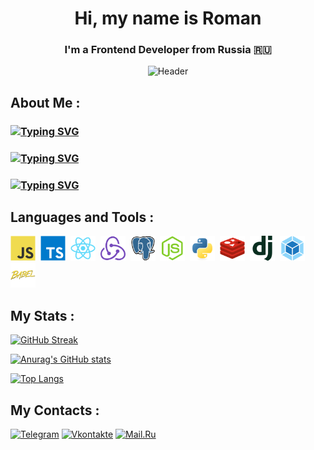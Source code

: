 <div align="center">

# Hi, my name is Roman
### I'm a Frontend Developer from Russia 🇷🇺

![Header](https://media.giphy.com/media/v1.Y2lkPTc5MGI3NjExN2RzYndtazdseWw1NnZ5cGhyNGdjYXl1dDkyNjE1a240dWtrNjBvciZlcD12MV9pbnRlcm5hbF9naWZfYnlfaWQmY3Q9Zw/qgQUggAC3Pfv687qPC/giphy.gif)

</div>


## About Me :
### [![Typing SVG](https://readme-typing-svg.herokuapp.com?color=%2336BCF7&lines=Studying+programming+at+BMSTU)](https://git.io/typing-svg)
### [![Typing SVG](https://readme-typing-svg.herokuapp.com?color=%2336BCF7&lines=Frontend+developer:+js/ts,+react)](https://git.io/typing-svg)
### [![Typing SVG](https://readme-typing-svg.herokuapp.com?color=%2336BCF7&lines=There+are+no+impossible+tasks)](https://git.io/typing-svg)


## Languages and Tools :

<div>
  <img src="./assets/javascript-original.svg" title="JS" alt="JS" width="40" height="40"/>&nbsp;
  <img src="./assets/typescript-original.svg" title="JS" alt="JS" width="40" height="40"/>&nbsp;
   <img src="./assets/react-original.svg" title="react" alt="react" width="40" height="40"/>&nbsp;
   <img src="./assets/redux-original.svg" title="react" alt="react" width="40" height="40"/>&nbsp;
   <img src="./assets/postgresql-original.svg" title="react" alt="react" width="40" height="40"/>&nbsp;
   <img src="./assets/nodejs-original.svg" title="react" alt="react" width="40" height="40"/>&nbsp;
   <img src="./assets/python-original.svg" title="react" alt="react" width="40" height="40"/>&nbsp;
   <img src="./assets/redis-original.svg" title="react" alt="react" width="40" height="40"/>&nbsp;
   <img src="./assets/django-plain.svg" title="react" alt="react" width="40" height="40"/>&nbsp;
   <img src="./assets/webpack-original.svg" title="react" alt="react" width="40" height="40"/>&nbsp;
   <img src="./assets/babel-original.svg" title="react" alt="react" width="40" height="40"/>&nbsp;
</div>


## My Stats :

[![GitHub Streak](http://github-readme-streak-stats.herokuapp.com?user=DriverOnLips&theme=dark&background=000000)](https://git.io/streak-stats)

[![Anurag's GitHub stats](https://github-readme-stats.vercel.app/api?username=DriverOnLips&theme=vision-friendly-dark)](https://github.com/anuraghazra/github-readme-stats)

[![Top Langs](https://github-readme-stats.vercel.app/api/top-langs/?username=DriverOnLips&layout=compact&theme=vision-friendly-dark)](https://github.com/anuraghazra/github-readme-stats)


## My Contacts :

[![Telegram](https://img.shields.io/badge/-Telegram-090909?style=for-the-badge&logo=telegram)](https://t.me/driver_on_lips)
[![Vkontakte](https://img.shields.io/badge/-VK-090909?style=for-the-badge&logo=Vk&logoColor=4F7DB3)](https://vk.com/driver_on_lips)
[![Mail.Ru](https://img.shields.io/badge/-Mail.Ru-090909?style=for-the-badge&logo=Mail.Ru&logoColor=FF8C00)](https://e.mail.ru/compose/?to=driver_on_lips@mail.ru)
